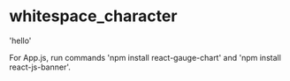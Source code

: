 # whitespace_character
'hello'

For App.js, run commands 'npm install react-gauge-chart' and 'npm install react-js-banner'.